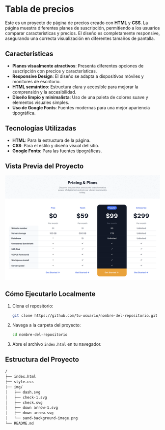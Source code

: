 # Tabla de precios

Este es un proyecto de página de precios creado con **HTML** y **CSS**. La página muestra diferentes planes de suscripción, permitiendo a los usuarios comparar características y precios. El diseño es completamente responsive, asegurando una correcta visualización en diferentes tamaños de pantalla.

## Características

- **Planes visualmente atractivos**: Presenta diferentes opciones de suscripción con precios y características.
- **Responsive Design**: El diseño se adapta a dispositivos móviles y monitores de escritorio.
- **HTML semántico**: Estructura clara y accesible para mejorar la comprensión y la accesibilidad.
- **Diseño limpio y minimalista**: Uso de una paleta de colores suave y elementos visuales simples.
- **Uso de Google Fonts**: Fuentes modernas para una mejor apariencia tipográfica.

## Tecnologías Utilizadas

- **HTML**: Para la estructura de la página.
- **CSS**: Para el estilo y diseño visual del sitio.
- **Google Fonts**: Para las fuentes tipográficas.

## Vista Previa del Proyecto

![Vista Previa del Proyecto](img/vista.png)

## Cómo Ejecutarlo Localmente

1. Clona el repositorio:
    ```bash
    git clone https://github.com/tu-usuario/nombre-del-repositorio.git
    ```
2. Navega a la carpeta del proyecto:
    ```bash
    cd nombre-del-repositorio
    ```
3. Abre el archivo `index.html` en tu navegador.

## Estructura del Proyecto

```bash
/
├── index.html
├── style.css
├── img/
│   ├── dash.svg
│   ├── check-1.svg
│   ├── check.svg
│   ├── down arrow-1.svg
│   ├── down arrow.svg
│   └── sand-background-image.png
└── README.md
